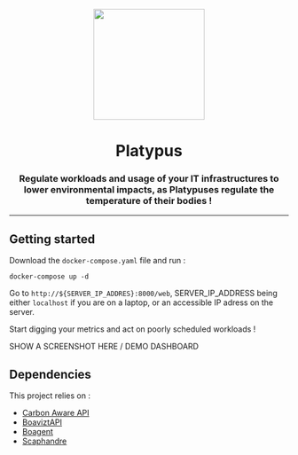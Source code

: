 <p align="center">
    <img src="https://user-images.githubusercontent.com/906428/199052263-fcdc8ec1-d92e-438d-81bc-28d69f5af90d.png" width="200">
</p>

<h1 align="center">
  Platypus
</h1>

<h3 align="center">
    Regulate workloads and usage of your IT infrastructures to lower environmental impacts, as Platypuses regulate the temperature of their bodies !
</h3>

---

## Getting started

Download the `docker-compose.yaml` file and run :

    docker-compose up -d
    
Go to `http://${SERVER_IP_ADDRES}:8000/web`, SERVER_IP_ADDRESS being either `localhost` if you are on a laptop, or an accessible IP adress on the server.

Start digging your metrics and act on poorly scheduled workloads !

SHOW A SCREENSHOT HERE / DEMO DASHBOARD

## Dependencies

This project relies on :
- [Carbon Aware API](https://carbon-aware-api.azurewebsites.net/swagger/index.html)
- [BoaviztAPI](https://github.com/boavizta/boaviztapi)
- [Boagent](https://github.com/boavizta/boagent)
- [Scaphandre](https://github.com/hubblo-org/saphandre)
